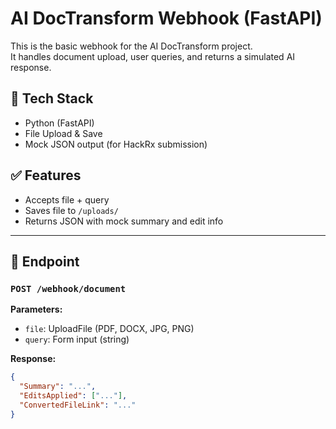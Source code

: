 # AI DocTransform Webhook (FastAPI)

This is the basic webhook for the AI DocTransform project.  
It handles document upload, user queries, and returns a simulated AI response.

## 🔧 Tech Stack
- Python (FastAPI)
- File Upload & Save
- Mock JSON output (for HackRx submission)

## ✅ Features
- Accepts file + query
- Saves file to `/uploads/`
- Returns JSON with mock summary and edit info

---

## 🚀 Endpoint
### `POST /webhook/document`
**Parameters:**
- `file`: UploadFile (PDF, DOCX, JPG, PNG)
- `query`: Form input (string)

**Response:**
```json
{
  "Summary": "...",
  "EditsApplied": ["..."],
  "ConvertedFileLink": "..."
}
